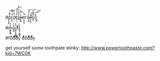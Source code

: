 

#p̡̢̱̭̾͌̆ͮ͝͞r͑͂͏̺̘̒̇͊͟͝o̓̈̃̕̕͏̫̊͛̍ḅ̙̦̦͒͋̅ͫ̂̎l̻̆ͩ̑̔̄ͪ͒ͦ͢ě̶̼͎̳̔̀̈́ͦ͜ṁ̧̛̯̮̮̮ͪ̊̕ b̶̰͕̳̽͐̑́̏͝r̝͌͏̷̯̤͉̤̐͠ó̰̼̆͊̈̆̀̄͡?̷͇̬͍́̋͐͝͝͠



#m͚͚͚͚̥̊̊̊o̥͚̊̊̊i͚̥̥̥͚͚͚̊̊s̊̊̊̊̊̊t̥̥̥͚͚͚̥̊̊




#fuͧͧͧͧdͩͩͩͩdͩͩͩy dͩͩͩuͧͧdͩͩͩͩdͩͩͩͩy


get yourself some toothpate stinky: http://www.powertoothpaste.com?kid=7WC0K
